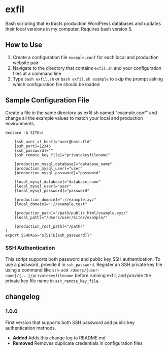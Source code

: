 # exfil

Bash scripting that extracts production WordPress databases and updates their local versions in my computer. Requires bash version 5.

## How to Use

1. Create a configuration file `example.conf` for each local and production website pair
1. Navigate to the directory that contains `exfil.sh` and your configuration files at a command line
1. Type `bash exfil.sh` or `bash exfil.sh example` to skip the prompt asking which configuration file should be loaded

## Sample Configuration File

Create a file in the same directory as exfil.sh named "example.conf" and change all the example values to match your local and production environments.

```
declare -A SITE=(

	[ssh_user_at_host]="user@host.tld"
	[ssh_port]=12345
	[ssh_password]=""
	[ssh_remote_key_file]="privatekeyfilename"

	[production_mysql_database]="database_name"
	[production_mysql_user]="user"
	[production_mysql_password]="password"

	[local_mysql_database]="database_name"
	[local_mysql_user]="user"
	[local_mysql_password]="password"

	[production_domain]="://example.xyz"
	[local_domain]="://example.test"

	[production_path]="/path/public_html/example.xyz/"
	[local_path]="/Users/user/Sites/example/"

	[production_root_path]="/path/"
)
export SSHPASS="${SITE[ssh_password]}"
```

### SSH Authentication

This script supports both password and public key SSH authentication. To use a password, provide it in `ssh_password`. Register an SSH private key file using a command like `ssh-add /Users/{user-name}/{...}/privatekeyfilename` before running exfil, and provide the private key file name in `ssh_remote_key_file`.

## changelog

### 1.0.0

First version that supports both SSH password and public key authentication methods.

- __Added__ Adds this change log to README.md
- __Removed__ Removes duplicate credentials in configuration files